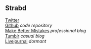 ## Strabd

[Twitter](http://twitter.com/strabd)  
[Github](https://github.com/strand) _code repository_  
[Make Better Mistakes](http://make.bettermistak.es/) _professional blog_  
[Tumblr](strabd.tumblr.com) _casual blog_  
[Livejournal](http://strand.livejournal.com/) _dormant_